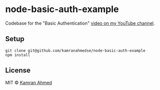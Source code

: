 # node-basic-auth-example
Codebase for the "Basic Authentication" [video on my YouTube channel](https://youtube.com/theroadmap?sub_confirmation=1).

## Setup

```shell
git clone git@github.com/kamranahmedse/node-basic-auth-example
npm install
```

## License
MIT &copy; [Kamran Ahmed](https://twitter.com/kamranahmedse)
